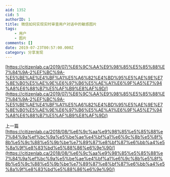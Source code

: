 ```yaml
---
aid: 1352
cid: 5
authorID: 1
title: 微信如何实现实时审查用户对话中的敏感图片
tags:
    - 用户
    - 图片
comments: []
date: 2019-07-23T00:57:00.000Z
category: 分享发现
---
```


[https://citizenlab.ca/2019/07/%E6%9C%AA%E9%98%85%E5%85%88%E7%84%9A-2%EF%BC%9A-%E5%BE%AE%E4%BF%A1%E5%A6%82%E4%BD%95%E5%AE%9E%E7%8E%B0%E5%AE%9E%E6%97%B6%E5%AE%A1%E6%9F%A5%E7%94%A8%E6%88%B7%E5%AF%B9%E8%AF%9D/](https://citizenlab.ca/2019/07/%E6%9C%AA%E9%98%85%E5%85%88%E7%84%9A-2%EF%BC%9A-%E5%BE%AE%E4%BF%A1%E5%A6%82%E4%BD%95%E5%AE%9E%E7%8E%B0%E5%AE%9E%E6%97%B6%E5%AE%A1%E6%9F%A5%E7%94%A8%E6%88%B7%E5%AF%B9%E8%AF%9D/)

上一篇 [https://citizenlab.ca/2018/08/%e6%9c%aa%e9%98%85%e5%85%88%e7%84%9a%ef%bc%9a%e5%be%ae%e4%bf%a1%e6%9c%8b%e5%8f%8b%e5%9c%88%e5%9b%be%e7%89%87%e8%bf%87%e6%bb%a4%e5%8a%9f%e8%83%bd%e5%88%86%e6%9e%90/](https://citizenlab.ca/2018/08/%e6%9c%aa%e9%98%85%e5%85%88%e7%84%9a%ef%bc%9a%e5%be%ae%e4%bf%a1%e6%9c%8b%e5%8f%8b%e5%9c%88%e5%9b%be%e7%89%87%e8%bf%87%e6%bb%a4%e5%8a%9f%e8%83%bd%e5%88%86%e6%9e%90/)
